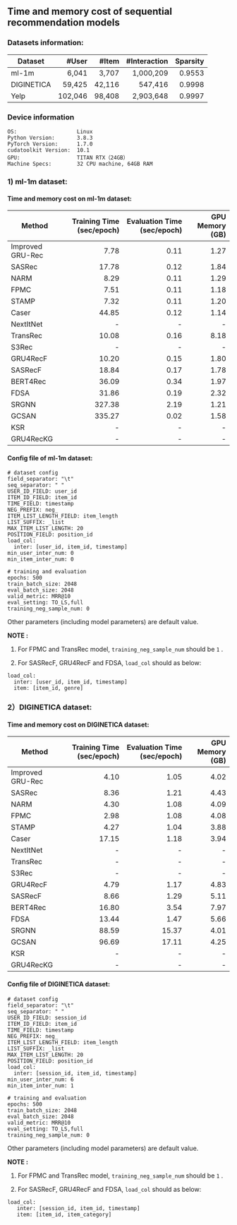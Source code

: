 ## Time and memory cost of sequential recommendation models 

### Datasets information:

| Dataset    | #User   | #Item  | #Interaction | Sparsity |
| ---------- | -------: | ------: | ------------: | --------: |
| ml-1m      | 6,041   | 3,707  | 1,000,209    | 0.9553   |
| DIGINETICA | 59,425  | 42,116 | 547,416      | 0.9998   |
| Yelp       | 102,046 | 98,408 | 2,903,648    | 0.9997   |

### Device information

```
OS:                   Linux
Python Version:       3.8.3
PyTorch Version:      1.7.0
cudatoolkit Version:  10.1
GPU:                  TITAN RTX（24GB）
Machine Specs:        32 CPU machine, 64GB RAM
```

### 1) ml-1m dataset:

#### Time and memory cost on ml-1m dataset:

| Method           | Training Time (sec/epoch) | Evaluation Time (sec/epoch) | GPU Memory (GB) |
| ---------------- | -----------------: | -----------------: | -----------: |
| Improved GRU-Rec | 7.78              | 0.11              | 1.27     |
| SASRec           | 17.78             | 0.12              | 1.84     |
| NARM             | 8.29              | 0.11              | 1.29     |
| FPMC             | 7.51              | 0.11              | 1.18     |
| STAMP            | 7.32              | 0.11              | 1.20     |
| Caser            | 44.85             | 0.12              | 1.14     |
| NextItNet        | -               | - | - |
| TransRec         | 10.08             | 0.16              | 8.18     |
| S3Rec            | - | - | -       |
| GRU4RecF         | 10.20             | 0.15              | 1.80     |
| SASRecF          | 18.84             | 0.17              | 1.78    |
| BERT4Rec         | 36.09             | 0.34              | 1.97    |
| FDSA             | 31.86             | 0.19              | 2.32     |
| SRGNN            | 327.38            | 2.19              | 1.21     |
| GCSAN            | 335.27            | 0.02             | 1.58     |
| KSR              | - | - | - |
| GRU4RecKG        | - | - | - |

#### Config file of ml-1m dataset:

```
# dataset config
field_separator: "\t"
seq_separator: " "
USER_ID_FIELD: user_id
ITEM_ID_FIELD: item_id
TIME_FIELD: timestamp
NEG_PREFIX: neg_
ITEM_LIST_LENGTH_FIELD: item_length
LIST_SUFFIX: _list
MAX_ITEM_LIST_LENGTH: 20
POSITION_FIELD: position_id
load_col:
  inter: [user_id, item_id, timestamp]
min_user_inter_num: 0
min_item_inter_num: 0

# training and evaluation
epochs: 500
train_batch_size: 2048
eval_batch_size: 2048
valid_metric: MRR@10
eval_setting: TO_LS,full
training_neg_sample_num: 0
```
Other parameters (including model parameters) are default value.

**NOTE :** 

1) For FPMC and TransRec model,  `training_neg_sample_num`  should be  `1` . 

2) For  SASRecF, GRU4RecF and FDSA,   `load_col` should as below:

```
load_col:
  inter: [user_id, item_id, timestamp]
  item: [item_id, genre]
```

### 2）DIGINETICA dataset:

#### Time and memory cost on DIGINETICA dataset:

| Method           | Training Time (sec/epoch) | Evaluation Time (sec/epoch) | GPU Memory (GB) |
| ---------------- | -----------------: | -----------------: | -----------: |
| Improved GRU-Rec | 4.10              | 1.05              | 4.02     |
| SASRec           | 8.36              | 1.21              | 4.43     |
| NARM             | 4.30              | 1.08              | 4.09     |
| FPMC             | 2.98              | 1.08              | 4.08     |
| STAMP            | 4.27              | 1.04              | 3.88     |
| Caser            | 17.15             | 1.18              | 3.94    |
| NextItNet        | - | - | - |
| TransRec         | -                 | -                 | -           |
| S3Rec            | - | - | - |
| GRU4RecF         | 4.79              | 1.17              | 4.83     |
| SASRecF          | 8.66              | 1.29              | 5.11     |
| BERT4Rec         | 16.80             | 3.54              | 7.97    |
| FDSA             | 13.44             | 1.47              | 5.66     |
| SRGNN            | 88.59             | 15.37             | 4.01     |
| GCSAN            | 96.69             | 17.11             | 4.25     |
| KSR              | - | - | - |
| GRU4RecKG        | - | - | - |

#### Config file of DIGINETICA dataset:

```
# dataset config
field_separator: "\t"
seq_separator: " "
USER_ID_FIELD: session_id
ITEM_ID_FIELD: item_id
TIME_FIELD: timestamp
NEG_PREFIX: neg_
ITEM_LIST_LENGTH_FIELD: item_length
LIST_SUFFIX: _list
MAX_ITEM_LIST_LENGTH: 20
POSITION_FIELD: position_id
load_col:
  inter: [session_id, item_id, timestamp]
min_user_inter_num: 6
min_item_inter_num: 1

# training and evaluation
epochs: 500
train_batch_size: 2048
eval_batch_size: 2048
valid_metric: MRR@10
eval_setting: TO_LS,full
training_neg_sample_num: 0
```
Other parameters (including model parameters) are default value.

**NOTE :** 

1) For FPMC and TransRec model,  `training_neg_sample_num`  should be  `1` . 

2) For  SASRecF, GRU4RecF and FDSA,   `load_col` should as below:

```
load_col:
   inter: [session_id, item_id, timestamp]
   item: [item_id, item_category]
```











